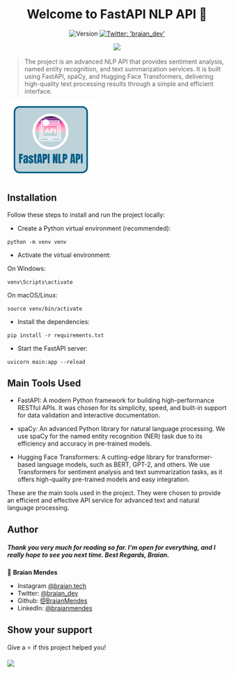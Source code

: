 <h1 align="center">Welcome to FastAPI NLP API 👋</h1>
<p align="center">
  <img alt="Version" src="https://img.shields.io/badge/version-0.1.0-blue.svg?cacheSeconds=2592000" />
  <a href="https://twitter.com/braian_dev" target="_blank">
    <img alt="Twitter: 'braian_dev'" src="https://img.shields.io/twitter/follow/braian_dev.svg?style=social" />
  </a>
</p>

<p align="center">
  <img src="https://img.shields.io/badge/Made%20With-FastAPI-009688?logo=fastapi&style=for-the-badge">
</p>

> The project is an advanced NLP API that provides sentiment analysis, named entity recognition, and text summarization services. It is built using FastAPI, spaCy, and Hugging Face Transformers, delivering high-quality text processing results through a simple and efficient interface.

![Preview](img.png?raw=true)

<h2>Installation</h2>

Follow these steps to install and run the project locally:


* Create a Python virtual environment (recommended):

```
python -m venv venv
```

* Activate the virtual environment:

On Windows:

```
venv\Scripts\activate
```

On macOS/Linux:

```
source venv/bin/activate
```

  * Install the dependencies:

``` 
pip install -r requirements.txt
``` 

* Start the FastAPI server:

```
uvicorn main:app --reload
```

<h2>Main Tools Used</h2>

  *  FastAPI: A modern Python framework for building high-performance RESTful APIs. It was chosen for its simplicity, speed, and built-in support for data validation and interactive documentation.

  *  spaCy: An advanced Python library for natural language processing. We use spaCy for the named entity recognition (NER) task due to its efficiency and accuracy in pre-trained models.

  *  Hugging Face Transformers: A cutting-edge library for transformer-based language models, such as BERT, GPT-2, and others. We use Transformers for sentiment analysis and text summarization tasks, as it offers high-quality pre-trained models and easy integration.

These are the main tools used in the project. They were chosen to provide an efficient and effective API service for advanced text and natural language processing.

## Author

<h5>Thank you very much for reading so far. I'm open for everything, and I really hope to see you next time. Best Regards, Braian.</h5>

👤 **Braian Mendes**

* Instagram [@braian.tech](https://www.instagram.com/braian.tech)
* Twitter: [@braian_dev](https://twitter.com/braian_dev)
* Github: [@BraianMendes](https://github.com/BraianMendes)
* LinkedIn: [@braianmendes](https://linkedin.com/in/braianmendes)

## Show your support

Give a ⭐️ if this project helped you!

<a href="https://www.patreon.com/braian_dev">
  <img src="https://c5.patreon.com/external/logo/become_a_patron_button@2x.png" width="160">
</a>